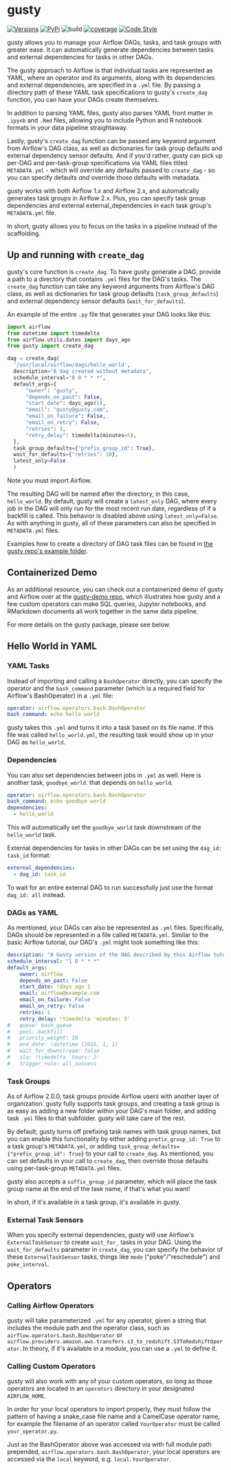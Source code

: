 # gusty

[![Versions](https://img.shields.io/badge/python-3.6+-blue)](https://pypi.org/project/gusty/)
[![PyPi](https://img.shields.io/pypi/v/gusty.svg)](https://pypi.org/project/gusty/)
![build](https://github.com/chriscardillo/gusty/workflows/build/badge.svg)
[![coverage](https://codecov.io/github/chriscardillo/gusty/coverage.svg?branch=master)](https://codecov.io/github/chriscardillo/gusty?branch=master)
[![Code Style](https://img.shields.io/badge/code%20style-black-000000.svg)](https://github.com/psf/black)

gusty allows you to manage your Airflow DAGs, tasks, and task groups with greater ease. It can automatically generate dependencies between tasks and external dependencies for tasks in other DAGs.

The gusty approach to Airflow is that individual tasks are represented as YAML, where an operator and its arguments, along with its dependencies and external dependencies, are specified in a `.yml` file. By passing a directory path of these YAML task specifications to gusty's `create_dag` function, you can have your DAGs create themselves.

In addition to parsing YAML files, gusty also parses YAML front matter in `.ipynb` and `.Rmd` files, allowing you to include Python and R notebook formats in your data pipeline straightaway.

Lastly, gusty's `create_dag` function can be passed any keyword argument from Airflow's DAG class, as well as dictionaries for task group defaults and external dependency sensor defaults. And if you'd rather, gusty can pick up per-DAG and per-task-group specifications via YAML files titled `METADATA.yml` - which will override any defaults passed to `create_dag` - so you can specify defaults *and* override those defaults with metadata.

gusty works with both Airflow 1.x and Airflow 2.x, and automatically generates task groups in Airflow 2.x. Plus, you can specify task group dependencies and external external_dependencies in each task group's `METADATA.yml` file.

In short, gusty allows you to focus on the tasks in a pipeline instead of the scaffolding.

## Up and running with `create_dag`

gusty's core function is `create_dag`. To have gusty generate a DAG, provide a path to a directory that contains `.yml` files for the DAG's tasks. The `create_dag` function can take any keyword arguments from Airflow's DAG class, as well as dictionaries for task group defaults (`task_group_defaults`) and external dependency sensor defaults (`wait_for_defaults`).

An example of the entire `.py` file that generates your DAG looks like this:

```py
import airflow
from datetime import timedelta
from airflow.utils.dates import days_ago
from gusty import create_dag

dag = create_dag(
  '/usr/local/airflow/dags/hello_world',
  description="A dag created without metadata",
  schedule_interval="0 0 * * *",
  default_args={
      "owner": "gusty",
      "depends_on_past": False,
      "start_date": days_ago(1),
      "email": "gusty@gusty.com",
      "email_on_failure": False,
      "email_on_retry": False,
      "retries": 3,
      "retry_delay": timedelta(minutes=5),
  },
  task_group_defaults={"prefix_group_id": True},
  wait_for_defaults={"retries": 10},
  latest_only=False
  )
```

Note you must import Airflow.

The resulting DAG will be named after the directory, in this case, `hello_world`. By default, gusty will create a `latest_only` DAG, where every job in the DAG will only run for the most recent run date, regardless of if a backfill is called. This behavior is disabled above using `latest_only=False`. As with anything in gusty, all of these parameters can also be specified in `METADATA.yml` files.

Examples how to create a directory of DAG task files can be found in [the gusty repo's example folder](https://github.com/chriscardillo/gusty/tree/master/examples).

## Containerized Demo

As an additional resource, you can check out a containerized demo of gusty and Airflow over at the [gusty-demo repo](https://github.com/chriscardillo/gusty-demo), which illustrates how gusty and a few custom operators can make SQL queries, Jupyter notebooks, and RMarkdown documents all work together in the same data pipeline.

For more details on the gusty package, please see below.

## Hello World in YAML

### YAML Tasks

Instead of importing and calling a `BashOperator` directly, you can specify the operator and the `bash_command` parameter (which is a required field for Airflow's BashOperator) in a `.yml` file:

```yml
operator: airflow.operators.bash.BashOperator
bash_command: echo hello world
```

gusty takes this `.yml` and turns it into a task based on its file name. If this file was called `hello_world.yml`, the resulting task would show up in your DAG as `hello_world`.

### Dependencies

You can also set dependencies between jobs in `.yml` as well. Here is another task, `goodbye_world`. that depends on `hello_world`.

```yml
operator: airflow.operators.bash.BashOperator
bash_command: echo goodbye world
dependencies:
  - hello_world
```

This will automatically set the `goodbye_world` task downstream of the `hello_world` task.

External dependencies for tasks in other DAGs can be set using the `dag_id: task_id` format:

```yml
external_dependencies:
  - dag_id: task_id
```

To wait for an entire external DAG to run successfully just use the format `dag_id: all` instead.

### DAGs as YAML

As mentioned, your DAGs can also be represented as `.yml` files. Specifically, DAGs should be represented in a file called `METADATA.yml`. Similar to the basic Airflow tutorial, our DAG's `.yml` might look something like this:

```yml
description: "A Gusty version of the DAG described by this Airflow tutorial: https://airflow.apache.org/docs/stable/tutorial.html"
schedule_interval: "1 0 * * *"
default_args:
    owner: airflow
    depends_on_past: False
    start_date: !days_ago 1
    email: airflow@example.com
    email_on_failure: False
    email_on_retry: False
    retries: 1
    retry_delay: !timedelta 'minutes: 5'
#   queue: bash_queue
#   pool: backfill
#   priority_weight: 10
#   end_date: !datetime [2016, 1, 1]
#   wait_for_downstream: false
#   sla: !timedelta 'hours: 2'
#   trigger_rule: all_success
```

### Task Groups

As of Airflow 2.0.0, task groups provide Airflow users with another layer of organization. gusty fully supports task groups, and creating a task group is as easy as adding a new folder within your DAG's main folder, and adding task `.yml` files to that subfolder. gusty will take care of the rest.

By default, gusty turns off prefixing task names with task group names, but you can enable this functionality by either adding `prefix_group_id: True` to a task group's `METADATA.yml`, or adding `task_group_defaults={"prefix_group_id": True}` to your call to `create_dag`. As mentioned, you can set defaults in your call to `create_dag`, then override those defaults using per-task-group `METADATA.yml` files.

gusty also accepts a `suffix_group_id` parameter, which will place the task group name at the end of the task name, if that's what you want!

In short, if it's available in a task group, it's available in gusty.

### External Task Sensors

When you specify external dependencies, gusty will use Airflow's `ExternalTaskSensor` to create `wait_for_` tasks in your DAG. Using the `wait_for_defaults` parameter in `create_dag`, you can specify the behavior of these `ExternalTaskSensor` tasks, things like `mode` ("poke"/"reschedule") and `poke_interval`.

## Operators

### Calling Airflow Operators

gusty will take parameterized `.yml` for any operator, given a string that includes the module path and the operator class, such as `airflow.operators.bash.BashOperator` or `airflow.providers.amazon.aws.transfers.s3_to_redshift.S3ToRedshiftOperator`. In theory, if it's available in a module, you can use a `.yml` to define it.

### Calling Custom Operators

gusty will also work with any of your custom operators, so long as those operators are located in an `operators` directory in your designated `AIRFLOW_HOME`.

In order for your local operators to import properly, they must follow the pattern of having a snake_case file name and a CamelCase operator name, for example the filename of an operator called `YourOperator` must be called `your_operator.py`.

Just as the BashOperator above was accessed via with full module path prepended, `airflow.operators.bash.BashOperator`, your local operators are accessed via the `local` keyword, e.g. `local.YourOperator`.
